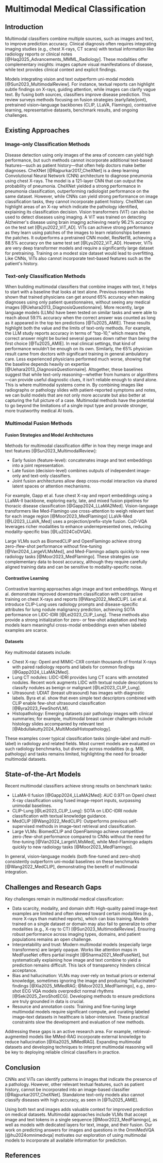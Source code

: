 # Multimodal Medical Classification

## Introduction

Multimodal classifiers combine multiple sources, such as images and text, to improve prediction accuracy. Clinical diagnosis often requires integrating imaging studies (e.g., chest X-rays, CT scans) with textual information like radiology reports or clinical notes [@Haq2025_Advancements_MMML_Radiology]. These modalities offer complementary insights: images capture visual manifestations of disease, while text provides clinical context and explicit findings.

Models integrating vision and text outperform uni-modal models [@Sun2023_MultimodalReview]. For instance, textual reports can highlight subtle findings on X-rays, guiding attention, while images can clarify vague text. By fusing both sources, classifiers improve disease prediction. This review surveys methods focusing on fusion strategies (early/late/joint), pretrained vision–language backbones (CLIP, LLaVA, Flamingo), contrastive learning, representative datasets, benchmark results, and ongoing challenges.

## Existing Approaches

### Image-only Classification Methods
Disease detection using only images of the area of concern can yield high performance, but such methods cannot incorporate additional text-based features—such as patient history—that often help doctors make better diagnoses. CheXNet [@Rajpurkar2017_CheXNet] is a deep learning Convolutional Neural Network (CNN) architecture to diagnose pneumonia using chest X-rays. The model is a 121-layer CNN that can output the probability of pneumonia. CheXNet yielded a strong performance in pneumonia classification, outperforming radiologist performance on the same dataset. However, while CNNs can yield strong performance on image classification tasks, they cannot incorporate patient history. CheXNet can highlight areas of an X-ray which indicate the pathology identified, explaining its classification decision. Vision transformers (ViT) can also be used to detect diseases using imaging. A ViT was trained on detecting Alzheimer's disease using brain imaging achieving nearly 96.2% accuracy on the test set [@Lyu2022_ViT_AD]. ViTs can achieve strong performance as they learn using patches of the images to learn relationships between the patches. It outperforms a pretrained CNN model, ResNet18, achieving a 88.5% accuracy on the same test set [@Lyu2022_ViT_AD]. However, ViTs are very deep transformer models and require a significantly large dataset for pretraining. Training on a modest size dataset would lead to overfitting. Like CNNs, ViTs also cannot incorporate text-based features such as the patient's history.


### Text-only Classification Methods
When building multimodal classifiers that combine images with text, it helps to start with a baseline that looks at text alone. Previous research has shown that trained physicians can get around 65% accuracy when making diagnoses using only patient questionnaires, without seeing any medical images [@Uehara2013_DiagnosisQuestionnaire]. More recently, large language models (LLMs) have been tested on similar tasks and were able to reach about 59.1% accuracy when the correct answer was counted as long as it appeared in the top ten predictions [@Tu2025_AMIE].
These results highlight both the value and the limits of text-only methods. For example, the LLM study reports accuracy in terms of “top-10,” which means the correct answer might be buried several guesses down rather than being the first choice [@Tu2025_AMIE]. In real clinical settings, that kind of performance wouldn’t be enough on its own. Similarly, the 65% physician result came from doctors with significant training in general ambulatory care. Less experienced physicians performed much worse, showing that the baseline depends heavily on expertise [@Uehara2013_DiagnosisQuestionnaire].
Altogether, these baselines suggest that while text-only reasoning—whether from humans or algorithms—can provide useful diagnostic clues, it isn’t reliable enough to stand alone. This is where multimodal systems come in. By combining images like radiographs or pathology slides with patient-reported symptoms and notes, we can build models that are not only more accurate but also better at capturing the full picture of a case. Multimodal methods have the potential to go beyond the limitations of a single input type and provide stronger, more trustworthy medical AI tools.

### Multimodal Fusion Methods

#### Fusion Strategies and Model Architectures

Methods for multimodal classification differ in how they merge image and text features [@Sun2023_MultimodalReview]:

- Early fusion (feature-level): concatenates image and text embeddings into a joint representation.
- Late fusion (decision-level) combines outputs of independent image-only and text-only classifiers.
- Joint fusion architectures allow deep cross-modal interaction via shared latent spaces or attention mechanisms.

For example, Gapp et al. fuse chest X-ray and report embeddings using a LLaMA-II backbone, exploring early, late, and mixed fusion pipelines for thoracic disease classification [@Gapp2024_LLaMA2Med]. Vision-language transformers like Med-Flamingo use cross-attention to weigh relevant text for each image region [@Moor2023_MedFlamingo] LLaVA-Med [@Li2023_LLaVA_Med] uses a projection/prefix-style fusion. CoD-VQA leverages richer modalities to enhance underrepresented ones, reducing modality-specific bias [@Lu2024CoDVQA].

Large VLMs such as BiomedCLIP and OpenFlamingo achieve strong zero-/few-shot performance without fine-tuning [@Van2024_LargeVLMsMed], and Med-Flamingo adapts quickly to new radiology tasks [@Moor2023_MedFlamingo]. These strategies use complementary data to boost accuracy, although they require carefully aligned training data and can be sensitive to modality-specific noise.

#### Contrastive Learning

Contrastive learning approaches align image and text embeddings. Wang et al. demonstrate improved downstream classification with contrastive training on chest X-rays and reports [@Wang2022_MedCLIP]. Lei et al. introduce CLIP-Lung uses radiology prompts and disease-specific attributes for lung nodule malignancy prediction, achieving SOTA performance on LIDC-IDRI [@Lei2023_CLIP_Lung]. These methods also provide a strong initialization for zero- or few-shot adaptation and help models learn meaningful cross-modal embeddings even when labeled examples are scarce.

#### Datasets

Key multimodal datasets include:

- Chest X-ray: OpenI and MIMIC-CXR contain thousands of frontal X-rays with paired radiology reports and labels for common findings [@Gapp2024_LLaMA2Med].
- Lung CT nodules: LIDC-IDRI provides lung CT scans with annotated nodules. Recent work augments LIDC with textual nodule descriptions to classify nodules as benign or malignant [@Lei2023_CLIP_Lung].
- Ultrasound: UDIAT (breast ultrasound) has images with diagnostic labels. Byra et al. show that even simple text descriptors combined with CLIP enable few-shot ultrasound classification [@Byra2023_FewShotVLM].
- Histopathology: Emerging datasets pair pathology images with clinical summaries; for example, multimodal breast cancer challenges include histology slides accompanied by relevant text [@Abdullakutty2024_MultiModalHistopathology].

These examples cover typical classification tasks (single-label and multi-label) in radiology and related fields. Most current models are evaluated on such radiology benchmarks, but diversity across modalities (e.g. MRI, pathology) and tasks remains limited, highlighting the need for broader multimodal datasets.

## State-of-the-Art Models

Recent multimodal classifiers achieve strong results on benchmark tasks:

- LLaMA-II fusion [@Gapp2024_LLaMA2Med]: AUC 0.971 on OpenI chest X-ray classification using fused image-report inputs, surpassing unimodal baselines.
- CLIP-Lung [@Lei2023_CLIP_Lung]: SOTA on LIDC-IDRI nodule classification with textual knowledge guidance.
- MedCLIP [@Wang2022_MedCLIP]: Outperforms previous self-supervised methods in image–text retrieval and classification.
- Large VLMs: BiomedCLIP and OpenFlamingo achieve competitive zero-/few-shot performance compared to CNNs without the need for fine-tuning [@Van2024_LargeVLMsMed], while Med-Flamingo adapts quickly to new radiology tasks [@Moor2023_MedFlamingo].

In general, vision–language models (both fine-tuned and zero-shot) consistently outperform uni-modal baselines on these benchmarks [@Wang2022_MedCLIP], demonstrating the benefit of multimodal integration.

## Challenges and Research Gaps

Key challenges remain in multimodal medical classification:

- Data scarcity, modality, and domain shift: High-quality paired image–text examples are limited and often skewed toward certain modalities (e.g., more X-rays than matched reports), which can bias training. Models trained on a single dataset or domain may also fail to generalize to other modalities (e.g., X-ray to CT) [@Sun2023_MultimodalReview]. Ensuring robust performance across imaging types, domains, and patient populations remains an open challenge.
- Interpretability and trust: Modern multimodal models (especially large transformers) are largely opaque. Works like attention maps in MedFuseNet offers partial insight [@Sharma2021_MedFuseNet], but systematically explaining how image and text combine to yield a prediction remains difficult. This lack of transparency hinders clinical acceptance.
- Bias and hallucination: VLMs may over-rely on textual priors or external knowledge, sometimes ignoring the image and producing "hallucinated" findings [@Xia2025_MMedRAG; @Moor2023_MedFlamingo], e.g., zero-shot ECG VQA models overpredict normal rhythms [@Seki2025_ZeroShotECG]. Developing methods to ensure predictions are truly grounded in data is crucial.
- Resource and annotation costs: Training and fine-tuning large multimodal models require significant compute, and curating labeled image–text datasets in healthcare is labor-intensive. These practical constraints slow the development and evaluation of new methods.

Addressing these gaps is an active research area. For example, retrieval-augmented models like MMed-RAG incorporate external knowledge to reduce hallucination [@Xia2025_MMedRAG]. Expanding multimodal datasets and developing techniques to interpret multimodal reasoning will be key to deploying reliable clinical classifiers in practice.

## Conclusion
CNNs and ViTs can identify patterns in images that indicate the presence of a pathology. However, other relevant textual features, such as patient history, cannot be incorporated into an image-based classifier [@Rajpurkar2017_CheXNet]. Standalone text-only models also cannot classify diseases with high accuracy, as seen in [@Tu2025_AMIE]. 

Using both text and images adds valuable context for improved prediction on medical datasets. Multimodal approaches include VLMs that accept image and text tokens in a single sequence [@Moor2023_MedFlamingo], as well as models with dedicated layers for text, image, and their fusion. Our work on predicting answers for images and questions in the OmniMedVQA [@hu2024omnimedvqa] motivates our exploration of using multimodal models to incorporate all available information for prediction.
## References

[//]: <> (Will be auto-populated with `pandoc reports/draft_reports/part1_litreview.md --citeproc --bibliography=references.bib --csl=ieee.csl  -o deliverables/part1/part1_litreview.html`...)

